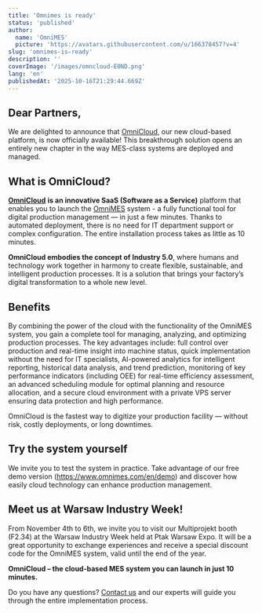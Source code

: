 ```yaml
---
title: 'Omnimes is ready'
status: 'published'
author:
  name: 'OmniMES'
  picture: 'https://avatars.githubusercontent.com/u/166378457?v=4'
slug: 'omnimes-is-ready'
description: ''
coverImage: '/images/omncloud-E0ND.png'
lang: 'en'
publishedAt: '2025-10-16T21:29:44.669Z'
---
```


## Dear Partners,

We are delighted to announce that [OmniCloud](https://cloud.omnimes.com), our new cloud-based platform, is now officially available! This breakthrough solution opens an entirely new chapter in the way MES-class systems are deployed and managed.

## What is OmniCloud?

[**OmniCloud**](https://cloud.omnimes.com) **is an innovative SaaS (Software as a Service)** platform that enables you to launch the [OmniMES](https://www.omnimes.com/en) system - a fully functional tool for digital production management — in just a few minutes. Thanks to automated deployment, there is no need for IT department support or complex configuration. The entire installation process takes as little as 10 minutes.

**OmniCloud embodies the concept of Industry 5.0**, where humans and technology work together in harmony to create flexible, sustainable, and intelligent production processes. It is a solution that brings your factory’s digital transformation to a whole new level.

## Benefits

By combining the power of the cloud with the functionality of the OmniMES system, you gain a complete tool for managing, analyzing, and optimizing production processes. The key advantages include: full control over production and real-time insight into machine status, quick implementation without the need for IT specialists, AI-powered analytics for intelligent reporting, historical data analysis, and trend prediction, monitoring of key performance indicators (including OEE) for real-time efficiency assessment, an advanced scheduling module for optimal planning and resource allocation, and a secure cloud environment with a private VPS server ensuring data protection and high performance.

OmniCloud is the fastest way to digitize your production facility — without risk, costly deployments, or long downtimes.

## Try the system yourself

We invite you to test the system in practice. Take advantage of our free demo version (https://www.omnimes.com/en/demo) and discover how easily cloud technology can enhance production management.

## Meet us at Warsaw Industry Week!

From November 4th to 6th, we invite you to visit our Multiprojekt booth (F2.34) at the Warsaw Industry Week held at Ptak Warsaw Expo. It will be a great opportunity to exchange experiences and receive a special discount code for the OmniMES system, valid until the end of the year.

**OmniCloud – the cloud-based MES system you can launch in just 10 minutes.**

Do you have any questions? [Contact us](https://www.omnimes.com/en/contact)  and our experts will guide you through the entire implementation process.